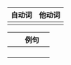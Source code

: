 
| 自动词 | 他动词 |
| --- | --- |
|     |     |

|     |     | <center>例句</center> |     |
| :-- | :-- | :------------------ | --- |
|     |     |                     |     |
|     |     |                     |     |
|     |     |                     |     |
|     |     |                     |     |
